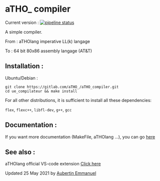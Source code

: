 
# aTHO_ compiler

Current version : [![pipeline status](https://gitlab.com/aTHO_/ue_compilateur/badges/master/pipeline.svg)](https://gitlab.com/aTHO_/ue_compilateur/-/commits/master)

A simple compiler. 

From : aTHOlang imperative LL(k) langage

To : 64 bit 80x86 assembly langage (AT&T)

## Installation :

Ubuntu/Debian :

```
git clone https://gitlab.com/aTHO_/aTHO_compiler.git
cd ue_compilateur && make install
```

For all other distributions, it is sufficient to install all these dependencies:

`flex`, `flexc++`, `libfl-dev`, `g++`, `gcc`

## Documentation :

If you want more documentation (MakeFile, aTHOlang ...), you can go [here](https://gitlab.com/aTHO_/ue_compilateur/-/wikis/home)

## See also :

aTHOlang official VS-code extension [Click here](https://marketplace.visualstudio.com/items?itemName=aTHO.atholang&ssr=false#overview)

Updated 25 May 2021 by [Aubertin Emmanuel](https://www.linkedin.com/in/emmanuel-aubertin/)